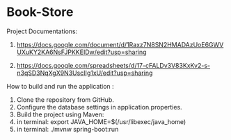 # Book-Store

Project Documentations:

1. https://docs.google.com/document/d/1Raxz7N8SN2HMADAzUoE6GWVUXuKY2KA6NsFJPKKEIDw/edit?usp=sharing

2. https://docs.google.com/spreadsheets/d/17-cFALDv3V83KxKv2-s-n3qSD3NqXgX9N3UscIIg1xU/edit?usp=sharing


How to build and run the application :
1. Clone the repository from GitHub.
2. Configure the database settings in application.properties.
3. Build the project using Maven:
4. in terminal: export JAVA_HOME=$(/usr/libexec/java_home)
5. in terminal: ./mvnw spring-boot:run
